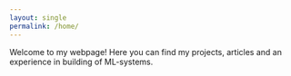 ```yaml
---
layout: single
permalink: /home/
---
```


Welcome to my webpage! Here you can find my projects, articles and an experience in building of ML-systems.